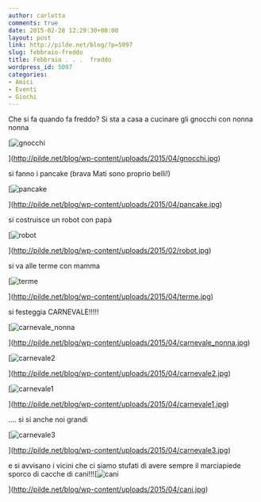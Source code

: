 ```yaml
---
author: carlotta
comments: true
date: 2015-02-28 12:29:30+00:00
layout: post
link: http://pilde.net/blog/?p=5097
slug: febbraio-freddo
title: Febbraio . . .  freddo
wordpress_id: 5097
categories:
- Amici
- Eventi
- Giochi
---
```


Che si fa quando fa freddo? Si sta a casa a cucinare gli gnocchi con nonna nonna

[![gnocchi](http://pilde.net/blog/wp-content/uploads/2015/04/gnocchi.jpg)


](http://pilde.net/blog/wp-content/uploads/2015/04/gnocchi.jpg)


si fanno i pancake (brava Mati sono proprio belli!)


[![pancake](http://pilde.net/blog/wp-content/uploads/2015/04/pancake.jpg)


](http://pilde.net/blog/wp-content/uploads/2015/04/pancake.jpg)


si costruisce un robot con papà

[![robot](http://pilde.net/blog/wp-content/uploads/2015/02/robot.jpg)


](http://pilde.net/blog/wp-content/uploads/2015/02/robot.jpg)




si va alle terme con mamma

[![terme](http://pilde.net/blog/wp-content/uploads/2015/04/terme.jpg)


](http://pilde.net/blog/wp-content/uploads/2015/04/terme.jpg)


si festeggia CARNEVALE!!!!!

[![carnevale_nonna](http://pilde.net/blog/wp-content/uploads/2015/04/carnevale_nonna.jpg)


](http://pilde.net/blog/wp-content/uploads/2015/04/carnevale_nonna.jpg)


 [![carnevale2](http://pilde.net/blog/wp-content/uploads/2015/04/carnevale2.jpg)


](http://pilde.net/blog/wp-content/uploads/2015/04/carnevale2.jpg)


 [![carnevale1](http://pilde.net/blog/wp-content/uploads/2015/04/carnevale1.jpg)


](http://pilde.net/blog/wp-content/uploads/2015/04/carnevale1.jpg)


.... si si anche noi grandi

[![carnevale3](http://pilde.net/blog/wp-content/uploads/2015/04/carnevale3.jpg)


](http://pilde.net/blog/wp-content/uploads/2015/04/carnevale3.jpg)


e si avvisano i vicini che ci siamo stufati di avere sempre il marciapiede sporco di cacche di cani!!![![cani](http://pilde.net/blog/wp-content/uploads/2015/04/cani.jpg)


](http://pilde.net/blog/wp-content/uploads/2015/04/cani.jpg)



